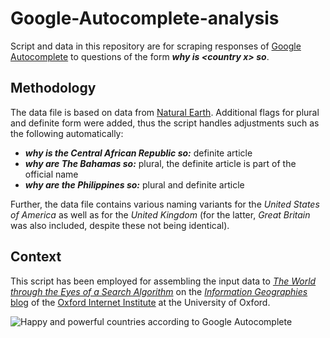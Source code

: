 Google-Autocomplete-analysis
============================

Script and data in this repository are for scraping responses of [Google Autocomplete](https://support.google.com/websearch/answer/106230?hl=en) to questions of the form **_why is &lt;country x&gt; so_**.

Methodology
-----------
The data file is based on data from [Natural Earth](http://www.naturalearthdata.com). Additional flags for plural and definite form were added, thus the script handles adjustments such as the following automatically:

* **_why is the Central African Republic so:_** definite article
* **_why are The Bahamas so:_** plural, the definite article is part of the official name
* **_why are the Philippines so:_** plural and definite article

Further, the data file contains various naming variants for the *United States of America* as well as for the *United Kingdom* (for the latter, *Great Britain* was also included, despite these not being identical).

Context
-------

This script has been employed for assembling the input data to [_The World through the Eyes of a Search Algorithm_](http://geography.oii.ox.ac.uk/#the-world-through-the-eyes-of-a-search-algorithm) on the [_Information Geographies_ blog](http://geography.oii.ox.ac.uk) of the [Oxford Internet Institute](http://www.oii.ox.ac.uk) at the University of Oxford.

![Happy and powerful countries according to Google Autocomplete](http://geography.oii.ox.ac.uk/wp-content/uploads/2014/01/happy_powerful-1024x724.png)

